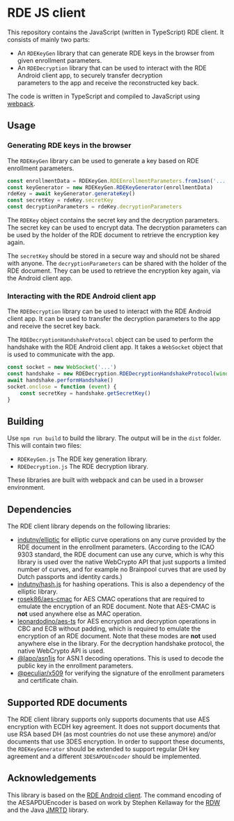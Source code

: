 # RDE JS client

This repository contains the JavaScript (written in TypeScript) RDE client. It consists of mainly two parts:
- An `RDEKeyGen` library that can generate RDE keys in the browser from given enrollment parameters.
- An `RDEDecryption` library that can be used to interact with the RDE Android client app, to securely transfer decryption  
  parameters to the app and receive the reconstructed key back.

The code is written in TypeScript and compiled to JavaScript using [webpack](https://webpack.js.org/).

## Usage

### Generating RDE keys in the browser
The `RDEKeyGen` library can be used to generate a key based on RDE enrollment parameters.

```javascript
const enrollmentData = RDEKeyGen.RDEEnrollmentParameters.fromJson('...')
const keyGenerator = new RDEKeyGen.RDEKeyGenerator(enrollmentData)
rdeKey = await keyGenerator.generateKey()
const secretKey = rdeKey.secretKey
const decryptionParameters = rdeKey.decryptionParameters
```

The `RDEKey` object contains the secret key and the decryption parameters. 
The secret key can be used to encrypt data. 
The decryption parameters can be used by the holder of the RDE document to retrieve the encryption key again.

The `secretKey` should be stored in a secure way and should not be shared with anyone. 
The `decryptionParameters` can be shared with the holder of the RDE document.
They can be used to retrieve the encryption key again, via the Android client app.

### Interacting with the RDE Android client app
The `RDEDecryption` library can be used to interact with the RDE Android client app. 
It can be used to transfer the decryption parameters to the app and receive the secret key back.

The `RDEDecryptionHandshakeProtocol` object can be used to perform the handshake with the RDE Android client app.
It takes a `WebSocket` object that is used to communicate with the app.

```javascript
const socket = new WebSocket('...')
const handshake = new RDEDecryption.RDEDecryptionHandshakeProtocol(window.crypto, socket, decryptionParameters)
await handshake.performHandshake()
socket.onclose = function (event) {
    const secretKey = handshake.getSecretKey()
}
```

## Building
Use `npm run build` to build the library. The output will be in the `dist` folder. This will contain two files:
- `RDEKeyGen.js` The RDE key generation library.
- `RDEDecryption.js` The RDE decryption library.

These libraries are built with webpack and can be used in a browser environment.

## Dependencies
The RDE client library depends on the following libraries:

- [indutny/elliptic](https://github.com/indutny/elliptic) for elliptic curve operations on any curve provided by the RDE 
  document in the enrollment parameters. (According to the ICAO 9303 standard, the RDE document can use any curve, 
  which is why this library is used over the native WebCrypto API that just supports a limited number of curves, and 
  for example no Brainpool curves that are used by Dutch passports and identity cards.)
- [indutny/hash.js](https://github.com/indutny/hash.js) for hashing operations. This is also a dependency of the elliptic 
  library.
- [rosek86/aes-cmac](https://github.com/rosek86/aes-cmac) for AES CMAC operations that are required to emulate the encryption
  of an RDE document. Note that AES-CMAC is **not** used anywhere else as MAC operation. 
- [leonardodino/aes-ts](https://github.com/leonardodino/aes-ts) for AES encryption and decryption operations in CBC and ECB without 
  padding, which is required to emulate the encryption of an RDE document. Note that these modes are **not** used
  anywhere else in the library. For the decryption handshake protocol, the native WebCrypto API is used.
- [@lapo/asn1js](https://github.com/lapo-luchini/asn1js) for ASN.1 decoding operations. This is used to decode the 
  public key in the enrollment parameters.
- [@peculiar/x509](https://github.com/PeculiarVentures/x509) for verifying the signature of the enrollment parameters and certificate chain.

## Supported RDE documents
The RDE client library supports only supports documents that use AES encryption with ECDH key agreement.
It does not support documents that use RSA based DH (as most countries do not use these anymore) and/or documents that use 3DES encryption.
In order to support these documents, the `RDEKeyGenerator` should be extended to support regular DH key agreement and a different `3DESAPDUEncoder` should be implemented.

## Acknowledgements
This library is based on the [RDE Android client](https://gitlab.surf.nl/filesender/rde-client-android).
The command encoding of the AESAPDUEncoder is based on work by Stephen Kellaway for the [RDW](https://www.rdw.nl/) and the Java [JMRTD](https://jmrtd.org) library.
